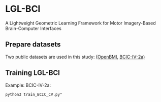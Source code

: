 # LGL-BCI
A Lightweight Geometric Learning Framework for Motor Imagery-Based Brain-Computer Interfaces

## Prepare datasets
Two public datasets are used in this study:
[(OpenBMI](https://min2net.github.io/docs/preprocessing/OpenBMI/),
[BCIC-IV-2a)](https://min2net.github.io/docs/preprocessing/BCIC2a/)

## Training LGL-BCI

Example: BCIC-IV-2a:

```
python3 train_BCIC_CV.py"
```

 
